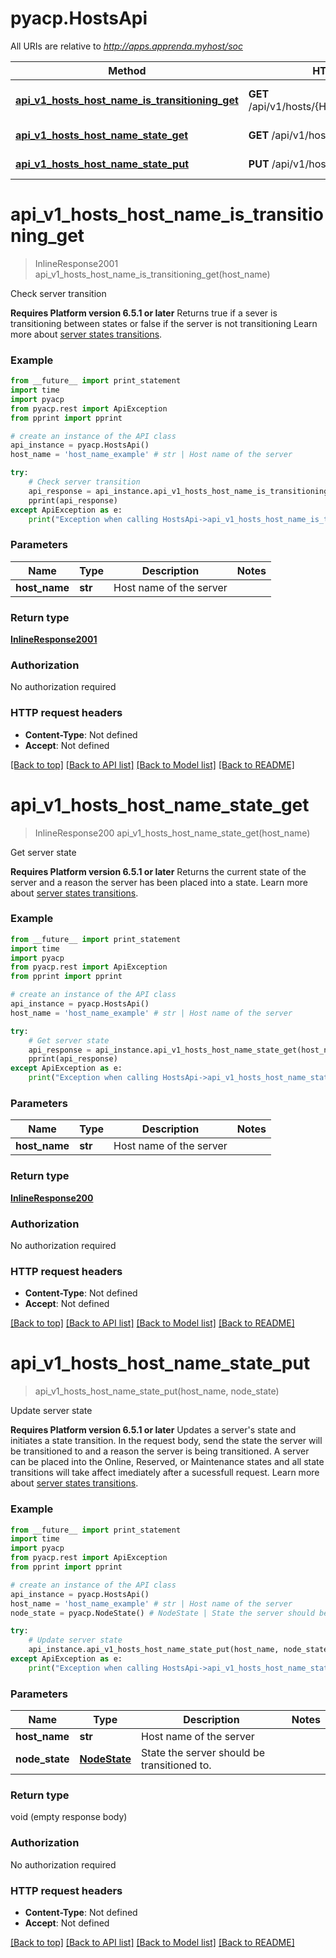 # pyacp.HostsApi

All URIs are relative to *http://apps.apprenda.myhost/soc*

Method | HTTP request | Description
------------- | ------------- | -------------
[**api_v1_hosts_host_name_is_transitioning_get**](HostsApi.md#api_v1_hosts_host_name_is_transitioning_get) | **GET** /api/v1/hosts/{HostName}/isTransitioning | Check server transition
[**api_v1_hosts_host_name_state_get**](HostsApi.md#api_v1_hosts_host_name_state_get) | **GET** /api/v1/hosts/{HostName}/state | Get server state
[**api_v1_hosts_host_name_state_put**](HostsApi.md#api_v1_hosts_host_name_state_put) | **PUT** /api/v1/hosts/{HostName}/state | Update server state


# **api_v1_hosts_host_name_is_transitioning_get**
> InlineResponse2001 api_v1_hosts_host_name_is_transitioning_get(host_name)

Check server transition

**Requires Platform version 6.5.1 or later**   Returns true if a sever is transitioning between states or false if the server is not transitioning   Learn more about [server states transitions](/current/Managing-Apprenda-Infrastructure#maintenancereserved). 

### Example 
```python
from __future__ import print_statement
import time
import pyacp
from pyacp.rest import ApiException
from pprint import pprint

# create an instance of the API class
api_instance = pyacp.HostsApi()
host_name = 'host_name_example' # str | Host name of the server

try: 
    # Check server transition
    api_response = api_instance.api_v1_hosts_host_name_is_transitioning_get(host_name)
    pprint(api_response)
except ApiException as e:
    print("Exception when calling HostsApi->api_v1_hosts_host_name_is_transitioning_get: %s\n" % e)
```

### Parameters

Name | Type | Description  | Notes
------------- | ------------- | ------------- | -------------
 **host_name** | **str**| Host name of the server | 

### Return type

[**InlineResponse2001**](InlineResponse2001.md)

### Authorization

No authorization required

### HTTP request headers

 - **Content-Type**: Not defined
 - **Accept**: Not defined

[[Back to top]](#) [[Back to API list]](../README.md#documentation-for-api-endpoints) [[Back to Model list]](../README.md#documentation-for-models) [[Back to README]](../README.md)

# **api_v1_hosts_host_name_state_get**
> InlineResponse200 api_v1_hosts_host_name_state_get(host_name)

Get server state

**Requires Platform version 6.5.1 or later**   Returns the current state of the server and a reason the server has been placed into a state.   Learn more about [server states transitions](/current/Managing-Apprenda-Infrastructure#maintenancereserved). 

### Example 
```python
from __future__ import print_statement
import time
import pyacp
from pyacp.rest import ApiException
from pprint import pprint

# create an instance of the API class
api_instance = pyacp.HostsApi()
host_name = 'host_name_example' # str | Host name of the server

try: 
    # Get server state
    api_response = api_instance.api_v1_hosts_host_name_state_get(host_name)
    pprint(api_response)
except ApiException as e:
    print("Exception when calling HostsApi->api_v1_hosts_host_name_state_get: %s\n" % e)
```

### Parameters

Name | Type | Description  | Notes
------------- | ------------- | ------------- | -------------
 **host_name** | **str**| Host name of the server | 

### Return type

[**InlineResponse200**](InlineResponse200.md)

### Authorization

No authorization required

### HTTP request headers

 - **Content-Type**: Not defined
 - **Accept**: Not defined

[[Back to top]](#) [[Back to API list]](../README.md#documentation-for-api-endpoints) [[Back to Model list]](../README.md#documentation-for-models) [[Back to README]](../README.md)

# **api_v1_hosts_host_name_state_put**
> api_v1_hosts_host_name_state_put(host_name, node_state)

Update server state

**Requires Platform version 6.5.1 or later**   Updates a server's state and initiates a state transition.   In the request body, send the state the server will be transitioned to and a reason the server is being transitioned. A server can be placed into the Online, Reserved, or Maintenance states and all state transitions will take affect imediately after a sucessfull request.    Learn more about [server states transitions](/current/Managing-Apprenda-Infrastructure#maintenancereserved). 

### Example 
```python
from __future__ import print_statement
import time
import pyacp
from pyacp.rest import ApiException
from pprint import pprint

# create an instance of the API class
api_instance = pyacp.HostsApi()
host_name = 'host_name_example' # str | Host name of the server
node_state = pyacp.NodeState() # NodeState | State the server should be transitioned to.

try: 
    # Update server state
    api_instance.api_v1_hosts_host_name_state_put(host_name, node_state)
except ApiException as e:
    print("Exception when calling HostsApi->api_v1_hosts_host_name_state_put: %s\n" % e)
```

### Parameters

Name | Type | Description  | Notes
------------- | ------------- | ------------- | -------------
 **host_name** | **str**| Host name of the server | 
 **node_state** | [**NodeState**](NodeState.md)| State the server should be transitioned to. | 

### Return type

void (empty response body)

### Authorization

No authorization required

### HTTP request headers

 - **Content-Type**: Not defined
 - **Accept**: Not defined

[[Back to top]](#) [[Back to API list]](../README.md#documentation-for-api-endpoints) [[Back to Model list]](../README.md#documentation-for-models) [[Back to README]](../README.md)


